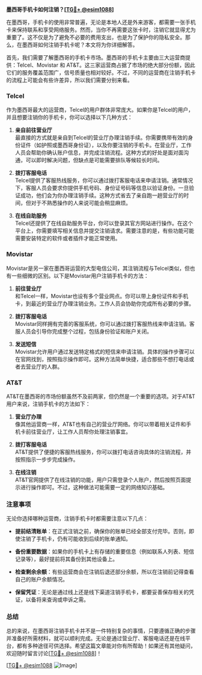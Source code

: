 **墨西哥手机卡如何注销？[[TG💪+ @esim1088](https://t.me/s/esim1088)]**

在墨西哥，手机卡的使用非常普遍，无论是本地人还是外来游客，都需要一张手机卡来保持联系和享受网络服务。然而，当你不再需要这张卡时，注销它就显得尤为重要了。这不仅是为了避免不必要的费用支出，也是为了保护你的隐私安全。那么，在墨西哥如何注销手机卡呢？本文将为你详细解答。

首先，我们需要了解墨西哥的手机卡市场。墨西哥的手机卡主要由三大运营商提供：Telcel、Movistar 和 AT&T。这三家运营商占据了市场的绝大部分份额，因此它们的服务覆盖范围广，信号质量也相对较好。不过，不同的运营商在注销手机卡的流程上可能会有些许差异，所以我们需要分别来看。

### Telcel

作为墨西哥最大的运营商，Telcel的用户群体非常庞大。如果你是Telcel的用户，并且想要注销你的手机卡，你可以选择以下几种方式：

1. **亲自前往营业厅**  
   最直接的方式就是亲自到Telcel的营业厅办理注销手续。你需要携带有效的身份证件（如护照或墨西哥身份证），以及你要注销的手机卡。在营业厅，工作人员会帮助你确认账户信息，并完成注销流程。这种方式的好处是面对面沟通，可以即时解决问题，但缺点是可能需要排队等候较长时间。

2. **拨打客服电话**  
   Telcel提供了客服热线服务，你可以通过拨打客服电话来申请注销。通常情况下，客服人员会要求你提供手机号码、身份证号码等信息以验证身份。一旦验证成功，他们会为你办理注销手续。这种方式省去了亲自跑一趟营业厅的时间，但对于不熟悉操作的人来说可能会稍显麻烦。

3. **在线自助服务**  
   Telcel还提供了在线自助服务平台，你可以登录其官方网站进行操作。在这个平台上，你需要填写相关信息并提交注销请求。需要注意的是，有些功能可能需要安装特定的软件或者插件才能正常使用。

### Movistar

Movistar是另一家在墨西哥运营的大型电信公司，其注销流程与Telcel类似，但也有一些细微的区别。以下是Movistar用户注销手机卡的方法：

1. **前往营业厅**  
   和Telcel一样，Movistar也设有多个营业网点。你可以带上身份证件和手机卡，到最近的营业厅办理注销业务。工作人员会协助你完成所有必要的步骤。

2. **拨打客服电话**  
   Movistar同样拥有完善的客服系统，你可以通过拨打客服热线来申请注销。客服人员会引导你完成整个过程，包括身份验证和账户关闭。

3. **发送短信**  
   Movistar允许用户通过发送特定格式的短信来申请注销。具体的操作步骤可以在官网找到，按照指示操作即可。这种方法简单快捷，适合那些不想打电话或者去营业厅的人群。

### AT&T

AT&T在墨西哥的市场份额虽然不及前两家，但仍然是一个重要的选项。对于AT&T用户来说，注销手机卡的方法如下：

1. **营业厅办理**  
   像其他运营商一样，AT&T也有自己的营业厅网络。你可以带着相关证件和手机卡前往营业厅，让工作人员帮你处理注销事宜。

2. **拨打客服电话**  
   AT&T提供了便捷的客服热线服务，你可以拨打电话咨询具体的注销流程，并按照指示一步步完成操作。

3. **在线注销**  
   AT&T官网提供了在线注销的功能，用户只需登录个人账户，然后按照页面提示进行操作即可。不过，这种做法可能需要一定的网络知识基础。

### 注意事项

无论你选择哪种运营商，注销手机卡时都需要注意以下几点：

- **提前结清账单**：在正式注销之前，确保你的账单已经全部支付完毕。否则，即使注销了手机卡，仍有可能收到后续的账单通知。
  
- **备份重要数据**：如果你的手机卡上有存储的重要信息（例如联系人列表、短信记录等），最好提前将其备份到其他设备上。

- **检查剩余余额**：有些运营商会在注销后退还部分余额，所以在注销前记得查看自己的账户余额情况。

- **保留凭证**：无论是通过线上还是线下渠道注销手机卡，都要妥善保存相关的凭证，以备将来查询或申诉之需。

### 总结

总的来说，在墨西哥注销手机卡并不是一件特别复杂的事情，只要遵循正确的步骤并准备好所需材料，就可以顺利完成。无论是通过营业厅、客服电话还是在线平台，都有多种途径可供选择。希望这篇文章能对你有所帮助！如果还有其他疑问，欢迎随时留言讨论[[TG💪+ @esim1088](https://t.me/s/esim1088)]！

[[TG💪+ @esim1088](https://t.me/s/esim1088) ![Image](https://i.postimg.cc/4NQfJmqS/Snipaste-2025-05-13-00-14-12.png)]